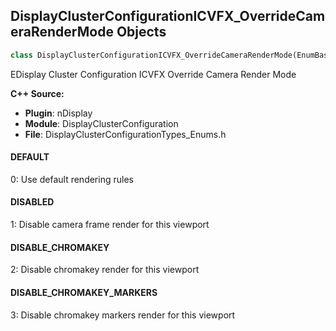 ## DisplayClusterConfigurationICVFX_OverrideCameraRenderMode Objects

```python
class DisplayClusterConfigurationICVFX_OverrideCameraRenderMode(EnumBase)
```

EDisplay Cluster Configuration ICVFX Override Camera Render Mode

**C++ Source:**

- **Plugin**: nDisplay
- **Module**: DisplayClusterConfiguration
- **File**: DisplayClusterConfigurationTypes_Enums.h

<a id="unreal.DisplayClusterConfigurationICVFX_OverrideCameraRenderMode.DEFAULT"></a>

#### DEFAULT

0: Use default rendering rules

<a id="unreal.DisplayClusterConfigurationICVFX_OverrideCameraRenderMode.DISABLED"></a>

#### DISABLED

1: Disable camera frame render for this viewport

<a id="unreal.DisplayClusterConfigurationICVFX_OverrideCameraRenderMode.DISABLE_CHROMAKEY"></a>

#### DISABLE_CHROMAKEY

2: Disable chromakey render for this viewport

<a id="unreal.DisplayClusterConfigurationICVFX_OverrideCameraRenderMode.DISABLE_CHROMAKEY_MARKERS"></a>

#### DISABLE_CHROMAKEY_MARKERS

3: Disable chromakey markers render for this viewport

<a id="unreal.DisplayClusterConfigurationICVFX_OverrideLightcardRenderMode"></a>